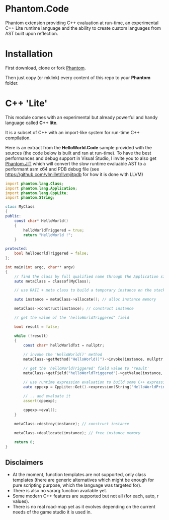# Phantom.Code
Phantom extension providing C++ evaluation at run-time, an experimental C++ Lite runtime language and the ability to create custom languages from AST built upon reflection.

# Installation
First download, clone or fork [Phantom](https://github.com/vlmillet/Phantom).

Then just copy (or mklink) every content of this repo to your **Phantom** folder.

# C++ 'Lite'

This module comes with an experimental but already powerful and handy language called **C++ lite**.

It is a subset of C++ with an import-like system for run-time C++ compilation.

Here is an extract from the **HelloWorld.Code** sample provided with the sources (the code below is built and ran at run-time).
To have the best performances and debug support in Visual Studio, 
I invite you to also get [Phantom.JIT](https://github.com/vlmillet/Phantom.JIT) which will convert the slow runtime evaluable AST
to a performant asm x64 and PDB debug file (see https://github.com/vlmillet/llvmjitpdb for how it is done with LLVM)

```d
import phantom.lang.Class;
import phantom.lang.Application;
import phantom.lang.CppLite;
import phantom.String;

class MyClass
{
public:
    const char* HelloWorld()
    {
        helloWorldTriggered = true;
        return "HelloWorld !";
    }

protected:
    bool helloWorldTriggered = false;
};

int main(int argc, char** argv)
{
    // find the class by full qualified name through the Application singleton (which exists only during Main scope)
    auto metaClass = classof(MyClass);

    // use RAII + meta class to build a temporary instance on the stack

    auto instance = metaClass->allocate(); // alloc instance memory

    metaClass->construct(instance); // construct instance

    // get the value of the 'helloWorldTriggered' field

    bool result = false;

    while (!result)
    {
        const char* helloWorldTxt = nullptr;
         
        // invoke the 'HelloWorld()' method
        metaClass->getMethod("HelloWorld()")->invoke(instance, nullptr, &helloWorldTxt);

        // get the 'helloWorldTriggered' field value to 'result'
        metaClass->getField("helloWorldTriggered")->getValue(instance, &result);

        // use runtime expression evaluation to build some C++ expression ..
        auto cppexp = CppLite::Get()->expression(String("HelloWorldPrint(\"") + helloWorldTxt + "\")");
        
        // .. and evaluate it
        assert(cppexp);

        cppexp->eval();
    }

    metaClass->destroy(instance); // construct instance

    metaClass->deallocate(instance); // free instance memory

    return 0;
}
```

## Disclaimers
- At the moment, function templates are not supported, only class templates (there are generic alternatives which might be enough for pure scripting purpose, which the language was targeted for).
- There is also no vararg function available yet.
- Some modern C++ features are supported but not all (for each, auto, r values).
- There is no real road-map yet as it evolves depending on the current needs of the game studio it is used in.
